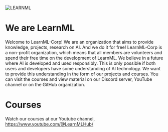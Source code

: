 ![LEARNML](https://github.com/CortuxAI/.github/assets/86798194/d8cc654f-ff39-4afa-b8a6-b17af93f06a0)
# We are LearnML
Welcome to LearnML-Corp!
We are an organization that aims to provide knowledge, projects, research on AI. And we do it for free!
LearnML-Corp is a non-profit organization, which means that all members are volunteers and spend their free time on the development of LearnML.
We believe in a future where AI is developed and used responsibly. This is only possible if both users and developers have some understanding of AI technology.
We want to provide this understanding in the form of our projects and courses.
You can visit the courses and view material on our Discord server, YouTube channel or on the GitHub organization.


# Courses
Watch our courses at our Youtube channel, https://www.youtube.com/@LearnMLHub/
